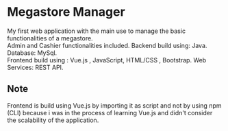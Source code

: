 # Megastore Manager
My first web application with the main use to manage the basic functionalities of a megastore.    
Admin and Cashier functionalities included. Backend build using: Java. Database: MySql.  
Frontend build using : Vue.js , JavaScript, HTML/CSS , Bootstrap. Web Services: REST API. 

## Note
Frontend is build using Vue.js by importing it as script and not by using npm (CLI) because i was in the process of learning Vue.js 
and didn't consider the scalability of the application.
